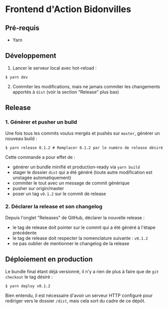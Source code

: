 # Frontend d'Action Bidonvilles

## Pré-requis
- Yarn

## Développement
1. Lancer le serveur local avec hot-reload :
```
$ yarn dev
```

2. Commiter les modifications, mais ne jamais commiter les changements apportés à `dist` (voir la section "Release" plus bas)

## Release
### 1. Générer et pusher un build
Une fois tous les commits voulus mergés et pushés sur `master`, générer un nouveau build :
```
$ yarn release 0.1.2 # Remplacer 0.1.2 par le numéro de release désiré
```

Cette commande a pour effet de :
- générer un bundle minifié et production-ready via `yarn build`
- stager le dossier `dist` qui a été généré (toute autre modification est unstagée automatiquement)
- commiter le tout avec un message de commit générique
- pusher sur origin/master
- poser un tag `v0.1.2` sur le commit de release

### 2. Déclarer la release et son changelog
Depuis l'onglet "Releases" de GitHub, déclarer la nouvelle release :
- le tag de release doit pointer sur le commit qui a été généré à l'étape précédente
- le tag de release doit respecter la nomenclature suivante : `v0.1.2`
- ne pas oublier de mentionner le changelog de la release

## Déploiement en production
Le bundle final étant déjà versionné, il n'y a rien de plus à faire que de `git checkout` le tag désiré :
```
$ yarn deploy v0.1.2
```

Bien entendu, il est nécessaire d'avoir un serveur HTTP configuré pour rediriger vers le dossier `/dist`, mais cela sort du cadre de ce dépôt.